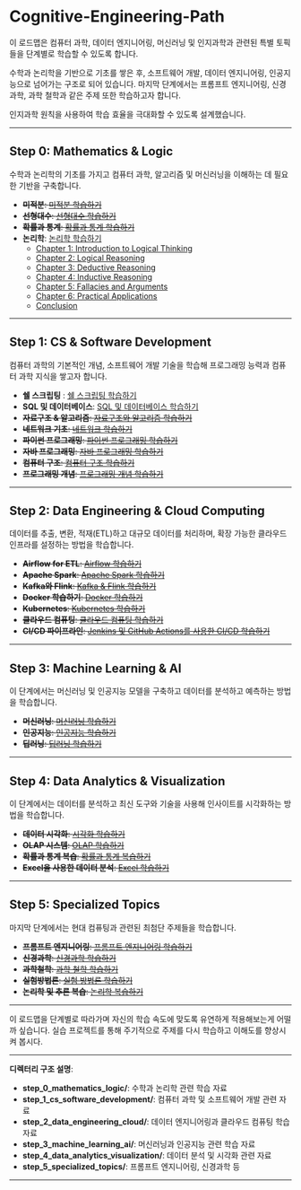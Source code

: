 # Cognitive-Engineering-Path

이 로드맵은 컴퓨터 과학, 데이터 엔지니어링, 머신러닝 및 인지과학과 관련된 특별 토픽들을 단계별로 학습할 수 있도록 합니다.

수학과 논리학을 기반으로 기초를 쌓은 후, 소프트웨어 개발, 데이터 엔지니어링, 인공지능으로 넘어가는 구조로 되어 있습니다. 마지막 단계에서는 프롬프트 엔지니어링, 신경과학, 과학 철학과 같은 주제 또한 학습하고자 합니다.

인지과학 원칙을 사용하여 학습 효율을 극대화할 수 있도록 설계했습니다.

---

## Step 0: **Mathematics & Logic**
수학과 논리학의 기초를 가지고 컴퓨터 과학, 알고리즘 및 머신러닝을 이해하는 데 필요한 기반을 구축합니다.

- ~~**미적분**: [미적분 학습하기](https://github.com/username/calculus)~~
- ~~**선형대수**: [선형대수 학습하기](https://github.com/username/linear-algebra)~~
- ~~**확률과 통계**: [확률과 통계 학습하기](https://github.com/username/probability-statistics)~~
- **논리학**: [논리학 학습하기](step_0_mathematics_logic/logic)
    - [Chapter 1: Introduction to Logical Thinking](step_0_mathematics_logic/logical-thinking-chapter1.md)
    - [Chapter 2: Logical Reasoning](step_0_mathematics_logic/logical-thinking-chapter2.md)
    - [Chapter 3: Deductive Reasoning](step_0_mathematics_logic/logical-thinking-chapter3.md)
    - [Chapter 4: Inductive Reasoning](step_0_mathematics_logic/logical-thinking-chapter4.md)
    - [Chapter 5: Fallacies and Arguments](step_0_mathematics_logic/logical-thinking-chapter5.md)
    - [Chapter 6: Practical Applications](step_0_mathematics_logic/logical-thinking-chapter6.md)
    - [Conclusion](step_0_mathematics_logic/logical-thinking-conclusion.md)
---

## Step 1: **CS & Software Development**
컴퓨터 과학의 기본적인 개념, 소프트웨어 개발 기술을 학습해 프로그래밍 능력과 컴퓨터 과학 지식을 쌓고자 합니다.

- **쉘 스크립팅** : [쉘 스크립팅 학습하기](https://github.com/allenkang92/shell-scripting-starter.git)
- **SQL 및 데이터베이스**: [SQL 및 데이터베이스 학습하기](https://github.com/allenkang92/database-basics.git)
- ~~**자료구조 & 알고리즘**: [자료구조와 알고리즘 학습하기](https://github.com/username/data-structures-algorithms)~~
- ~~**네트워크 기초**: [네트워크 학습하기](https://github.com/username/networking)~~
- ~~**파이썬 프로그래밍**: [파이썬 프로그래밍 학습하기](https://github.com/username/python-programming)~~
- ~~**자바 프로그래밍**: [자바 프로그래밍 학습하기](https://github.com/username/java)~~
- ~~**컴퓨터 구조**: [컴퓨터 구조 학습하기](https://github.com/username/computer-architecture)~~
- ~~**프로그래밍 개념**: [프로그래밍 개념 학습하기](https://github.com/username/programming-concepts)~~

---

## Step 2: **Data Engineering & Cloud Computing**
데이터를 추출, 변환, 적재(ETL)하고 대규모 데이터를 처리하며, 확장 가능한 클라우드 인프라를 설정하는 방법을 학습합니다.

- ~~**Airflow for ETL**: [Airflow 학습하기](https://github.com/username/airflow-etl)~~
- ~~**Apache Spark**: [Apache Spark 학습하기](https://github.com/username/apache-spark)~~
- ~~**Kafka와 Flink**: [Kafka & Flink 학습하기](https://github.com/username/kafka-flink)~~
- ~~**Docker 학습하기**: [Docker 학습하기](https://github.com/username/docker)~~
- ~~**Kubernetes**: [Kubernetes 학습하기](https://github.com/username/kubernetes)~~
- ~~**클라우드 컴퓨팅**: [클라우드 컴퓨팅 학습하기](https://github.com/username/cloud-computing)~~
- ~~**CI/CD 파이프라인**: [Jenkins 및 GitHub Actions를 사용한 CI/CD 학습하기](https://github.com/username/cicd-pipelines)~~

---

## Step 3: **Machine Learning & AI**
이 단계에서는 머신러닝 및 인공지능 모델을 구축하고 데이터를 분석하고 예측하는 방법을 학습합니다.

- ~~**머신러닝**: [머신러닝 학습하기](https://github.com/username/machine-learning)~~
- ~~**인공지능**: [인공지능 학습하기](https://github.com/username/artificial-intelligence)~~
- ~~**딥러닝**: [딥러닝 학습하기](https://github.com/username/deep-learning)~~

---

## Step 4: **Data Analytics & Visualization**
이 단계에서는 데이터를 분석하고 최신 도구와 기술을 사용해 인사이트를 시각화하는 방법을 학습합니다.

- ~~**데이터 시각화**: [시각화 학습하기](https://github.com/username/visualization-projects)~~
- ~~**OLAP 시스템**: [OLAP 학습하기](https://github.com/username/olap-systems)~~
- ~~**확률과 통계 복습**: [확률과 통계 복습하기](https://github.com/username/probability-statistics)~~
- ~~**Excel을 사용한 데이터 분석**: [Excel 학습하기](https://github.com/username/excel-analysis)~~

---

## Step 5: **Specialized Topics**
마지막 단계에서는 현대 컴퓨팅과 관련된 최첨단 주제들을 학습합니다.

- ~~**프롬프트 엔지니어링**: [프롬프트 엔지니어링 학습하기](https://github.com/username/prompt-engineering)~~
- ~~**신경과학**: [신경과학 학습하기](https://github.com/username/neuroscience)~~
- ~~**과학철학**: [과학 철학 학습하기](https://github.com/username/philosophy)~~
- ~~**실험방법론**: [실험 방법론 학습하기](https://github.com/username/experimentation)~~
- ~~**논리학 및 추론 복습**: [논리학 복습하기](https://github.com/username/logic)~~

---

이 로드맵을 단계별로 따라가며 자신의 학습 속도에 맞도록 유연하게 적용해보는게 어떨까 싶습니다. 실습 프로젝트를 통해 주기적으로 주제를 다시 학습하고 이해도를 향상시켜 봅시다.

--- 
**디렉터리 구조 설명**:
- **step_0_mathematics_logic/**: 수학과 논리학 관련 학습 자료
- **step_1_cs_software_development/**: 컴퓨터 과학 및 소프트웨어 개발 관련 자료
- **step_2_data_engineering_cloud/**: 데이터 엔지니어링과 클라우드 컴퓨팅 학습 자료
- **step_3_machine_learning_ai/**: 머신러닝과 인공지능 관련 학습 자료
- **step_4_data_analytics_visualization/**: 데이터 분석 및 시각화 관련 자료
- **step_5_specialized_topics/**: 프롬프트 엔지니어링, 신경과학 등

---

